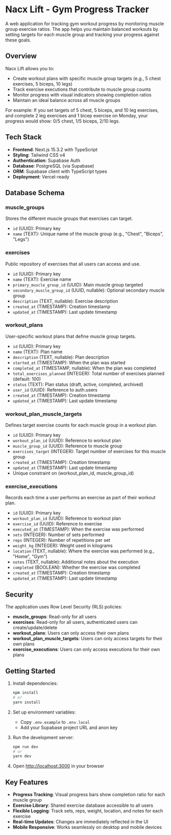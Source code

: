 # Nacx Lift - Gym Progress Tracker

A web application for tracking gym workout progress by monitoring muscle group exercise ratios. The app helps you maintain balanced workouts by setting targets for each muscle group and tracking your progress against these goals.

## Overview

Nacx Lift allows you to:
- Create workout plans with specific muscle group targets (e.g., 5 chest exercises, 5 biceps, 10 legs)
- Track exercise executions that contribute to muscle group counts
- Monitor progress with visual indicators showing completion ratios
- Maintain an ideal balance across all muscle groups

For example: If you set targets of 5 chest, 5 biceps, and 10 leg exercises, and complete 2 leg exercises and 1 bicep exercise on Monday, your progress would show: 0/5 chest, 1/5 biceps, 2/10 legs.

## Tech Stack

- **Frontend**: Next.js 15.3.2 with TypeScript
- **Styling**: Tailwind CSS v4
- **Authentication**: Supabase Auth
- **Database**: PostgreSQL (via Supabase)
- **ORM**: Supabase client with TypeScript types
- **Deployment**: Vercel-ready

## Database Schema

### muscle_groups
Stores the different muscle groups that exercises can target.
- `id` (UUID): Primary key
- `name` (TEXT): Unique name of the muscle group (e.g., "Chest", "Biceps", "Legs")

### exercises
Public repository of exercises that all users can access and use.
- `id` (UUID): Primary key
- `name` (TEXT): Exercise name
- `primary_muscle_group_id` (UUID): Main muscle group targeted
- `secondary_muscle_group_id` (UUID, nullable): Optional secondary muscle group
- `description` (TEXT, nullable): Exercise description
- `created_at` (TIMESTAMP): Creation timestamp
- `updated_at` (TIMESTAMP): Last update timestamp

### workout_plans
User-specific workout plans that define muscle group targets.
- `id` (UUID): Primary key
- `name` (TEXT): Plan name
- `description` (TEXT, nullable): Plan description
- `started_at` (TIMESTAMP): When the plan was started
- `completed_at` (TIMESTAMP, nullable): When the plan was completed
- `total_exercises_planned` (INTEGER): Total number of exercises planned (default: 100)
- `status` (TEXT): Plan status (draft, active, completed, archived)
- `user_id` (UUID): Reference to auth.users
- `created_at` (TIMESTAMP): Creation timestamp
- `updated_at` (TIMESTAMP): Last update timestamp

### workout_plan_muscle_targets
Defines target exercise counts for each muscle group in a workout plan.
- `id` (UUID): Primary key
- `workout_plan_id` (UUID): Reference to workout plan
- `muscle_group_id` (UUID): Reference to muscle group
- `exercises_target` (INTEGER): Target number of exercises for this muscle group
- `created_at` (TIMESTAMP): Creation timestamp
- `updated_at` (TIMESTAMP): Last update timestamp
- Unique constraint on (workout_plan_id, muscle_group_id)

### exercise_executions
Records each time a user performs an exercise as part of their workout plan.
- `id` (UUID): Primary key
- `workout_plan_id` (UUID): Reference to workout plan
- `exercise_id` (UUID): Reference to exercise
- `executed_at` (TIMESTAMP): When the exercise was performed
- `sets` (INTEGER): Number of sets performed
- `reps` (INTEGER): Number of repetitions per set
- `weight_kg` (INTEGER): Weight used in kilograms
- `location` (TEXT, nullable): Where the exercise was performed (e.g., "Home", "Gym")
- `notes` (TEXT, nullable): Additional notes about the execution
- `completed` (BOOLEAN): Whether the exercise was completed
- `created_at` (TIMESTAMP): Creation timestamp
- `updated_at` (TIMESTAMP): Last update timestamp

## Security

The application uses Row Level Security (RLS) policies:
- **muscle_groups**: Read-only for all users
- **exercises**: Read-only for all users, authenticated users can create/update/delete
- **workout_plans**: Users can only access their own plans
- **workout_plan_muscle_targets**: Users can only access targets for their own plans
- **exercise_executions**: Users can only access executions for their own plans

## Getting Started

1. Install dependencies:
   ```bash
   npm install
   # or
   yarn install
   ```

2. Set up environment variables:
   - Copy `.env.example` to `.env.local`
   - Add your Supabase project URL and anon key

3. Run the development server:
   ```bash
   npm run dev
   # or
   yarn dev
   ```

4. Open [http://localhost:3000](http://localhost:3000) in your browser

## Key Features

- **Progress Tracking**: Visual progress bars show completion ratio for each muscle group
- **Exercise Library**: Shared exercise database accessible to all users
- **Flexible Logging**: Track sets, reps, weight, location, and notes for each exercise
- **Real-time Updates**: Changes are immediately reflected in the UI
- **Mobile Responsive**: Works seamlessly on desktop and mobile devices
